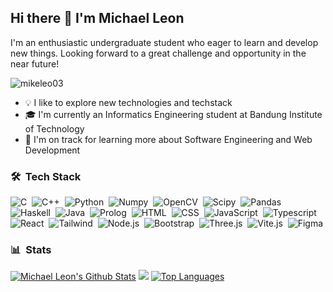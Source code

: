 ## Hi there 👋 I'm Michael Leon

I'm an enthusiastic undergraduate student who eager to learn and develop new things. Looking forward to a great challenge and opportunity in the near future!

<img src="https://komarev.com/ghpvc/?username=mikeleo03&label=Profile%20views&color=0e75b6&style=flat" alt="mikeleo03" />

- 💡    I like to explore new technologies and techstack
- 🎓  I'm currently an Informatics Engineering student at Bandung Institute of Technology
- 🌱  I'm on track for learning more about Software Engineering and Web Development

### 🛠 &nbsp;Tech Stack

![C](https://custom-icon-badges.demolab.com/badge/C-03599C.svg?logo=c-in-hexagon&logoColor=white)&nbsp;
![C++](https://custom-icon-badges.demolab.com/badge/C++-9C033A.svg?logo=cpp2&logoColor=white)&nbsp;
![Python](https://img.shields.io/badge/Python-14354C.svg?logo=python&logoColor=white)&nbsp;
![Numpy](https://img.shields.io/badge/Numpy-013243.svg?logo=numpy&logoColor=white)&nbsp;
![OpenCV](https://img.shields.io/badge/opencv-%23white.svg?&logo=opencv&logoColor=white)&nbsp;
![Scipy](https://img.shields.io/badge/SciPy-%230C55A5.svg?&logo=scipy&logoColor=%white)&nbsp;
![Pandas](https://img.shields.io/badge/Pandas-150458.svg?logo=pandas&logoColor=white)&nbsp;
![Haskell](https://img.shields.io/badge/Haskell-5e5086?logo=haskell&logoColor=white)&nbsp;
![Java](https://custom-icon-badges.demolab.com/badge/Java-007396.svg?logo=java&logoColor=white)&nbsp;
![Prolog](https://custom-icon-badges.demolab.com/badge/Prolog-E61B23.svg?logo=swi-prolog&logoColor=white)&nbsp;
![HTML](https://img.shields.io/badge/HTML-E34F26.svg?logo=html5&logoColor=white)&nbsp;
![CSS](https://img.shields.io/badge/CSS-1572B6.svg?logo=css3&logoColor=white)&nbsp;
![JavaScript](https://img.shields.io/badge/JavaScript-F7DF1E.svg?logo=javascript&logoColor=black)&nbsp;
![Typescript](https://img.shields.io/badge/typescript-%23007ACC.svg?&logo=typescript&logoColor=white)&nbsp;
![React](https://img.shields.io/badge/react-%2320232a.svg?&logo=react&logoColor=%2361DAFB)&nbsp;
![Tailwind](https://img.shields.io/badge/tailwindcss-%2338B2AC.svg?&logo=tailwind-css&logoColor=white)&nbsp;
![Node.js](https://img.shields.io/badge/node.js-6DA55F?&logo=node.js&logoColor=white)&nbsp;
![Bootstrap](https://img.shields.io/badge/Bootstrap-563d7c.svg?logo=bootstrap&logoColor=white)&nbsp;
![Three.js](https://img.shields.io/badge/Three.js-%2320232a.svg?logo=three&logoColor=white)&nbsp;
![Vite.js](https://img.shields.io/badge/Vite.js-7952B3.svg?logo=vite&logoColor=yellow)&nbsp;
![Figma](https://img.shields.io/badge/figma-%23F24E1E.svg?&logo=figma&logoColor=white)&nbsp;

### 📊 &nbsp;Stats
<p>
<a href="http://www.github.com/mikeleo03"><img src="https://github-readme-stats.vercel.app/api?username=mikeleo03&show_icons=true&hide=&count_private=true&title_color=0891b2&text_color=ffffff&icon_color=0891b2&bg_color=1c1917&hide_border=true&show_icons=true" alt="Michael Leon's Github Stats" /></a>
<a href="http://www.github.com/mikeleo03"><img src="https://github-readme-streak-stats.herokuapp.com/?user=mikeleo03&stroke=ffffff&background=1c1917&ring=0891b2&fire=0891b2&currStreakNum=ffffff&currStreakLabel=0891b2&sideNums=ffffff&sideLabels=ffffff&dates=ffffff&hide_border=true" /></a>
<a href="https://github.com/mikeleo03" align="left"><img src="https://github-readme-stats.vercel.app/api/top-langs/?username=mikeleo03&langs_count=10&title_color=0891b2&text_color=ffffff&icon_color=0891b2&bg_color=1c1917&hide_border=true&locale=en&custom_title=Top%20%Languages" alt="Top Languages" /></a>
</p>
